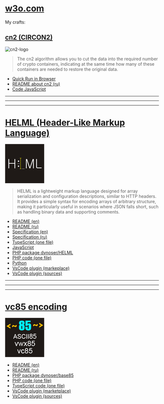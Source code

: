 # [w3o.com](https://w3o.com/)

My crafts:

## [cn2 (CIRCON2)](docs/READMECN2ru.md)

![cn2-logo](https://raw.githubusercontent.com/dynoser/w3o.com/main/docs/circon2logo.png)
> The cn2 algorithm allows you to cut the data into the required number of crypto containers,
> indicating at the same time how many of these containers are needed to restore the original data.

- [Quick Run in Browser](cn2.html)
- [README about cn2 (ru)](https://w3o.com/docs/READMECN2ru)
- [Code JavaScript](https://github.com/dynoser/w3o.com/tree/main/js)

---

---

---

# [HELML (Header-Like Markup Language)](https://github.com/dynoser/HELML/)

![helml-logo](https://github.com/dynoser/HELML/raw/master/logo/icon.png)

> HELML is a lightweight markup language designed for array serialization and configuration descriptions, similar to HTTP headers. It provides a simple syntax for encoding arrays of arbitrary structure, making it particularly useful in scenarios where JSON falls short, such as handling binary data and supporting comments.

- [README (en)](https://github.com/dynoser/HELML/blob/master/docs/README-HELML_en.md)
- [README (ru)](https://github.com/dynoser/HELML/blob/master/docs/README-HELML_ru.md)
- [Specification (en)](https://github.com/dynoser/HELML/blob/master/docs/HELML_en.md)
- [Specification (ru)](https://github.com/dynoser/HELML/blob/master/docs/HELML_ru.md)
- [TypeScript (one file)](https://github.com/dynoser/HELML/blob/master/helml-vscode-plugin/src/HELML.ts)
- [JavaScript](https://github.com/dynoser/HELML/tree/master/JavaScript/helml)
- [PHP package dynoser/HELML](https://github.com/dynoser/phpHELML)
- [PHP code (one file)](https://github.com/dynoser/phpHELML/blob/master/src/HELML.php)
- [Python](https://github.com/dynoser/HELML/tree/master/Python)
- [VsCode plugin (markeplace)](https://marketplace.visualstudio.com/items?itemName=dynoser.helml)
- [VsCode plugin (sources)](https://github.com/dynoser/HELML/tree/master/helml-vscode-plugin)

---

---

---

# [vc85 encoding](https://github.com/dynoser/base85)

![vc85-logo](https://raw.githubusercontent.com/dynoser/base85-vscode-plugin/main/images/icon.png)
- [README (en)](https://github.com/dynoser/base85/blob/main/README.md)
- [README (ru)](https://github.com/dynoser/base85/blob/main/doc/README_ru.md)
- [PHP package dynoser/base85](https://github.com/dynoser/base85)
- [PHP code (one file)](https://github.com/dynoser/base85/blob/main/src/vc85.php)
- [TypeScript code (one file)](https://github.com/dynoser/base85-vscode-plugin/blob/main/src/vc85.ts)
- [VsCode plugin (marketplace)](https://marketplace.visualstudio.com/items?itemName=dynoser.base85)
- [VsCode plugin (sources)](https://github.com/dynoser/base85-vscode-plugin)
